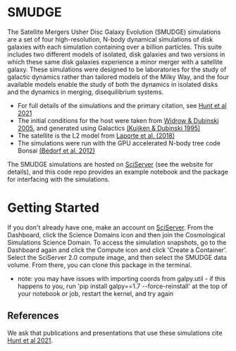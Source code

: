# SMUDGE
The Satellite Mergers Usher Disc Galaxy Evolution (SMUDGE) simulations are a set of four high-resolution, N-body dynamical simulations of disk galaxies with each simulation containing over a billion particles. This suite includes two different models of isolated, disk galaxies and two versions in which these same disk galaxies experience a minor merger with a satellite galaxy. These simulations were designed to be laboratories for the study of galactic dynamics rather than tailored models of the Milky Way, and the four available models enable the study of both the dynamics in isolated disks and the dynamics in merging, disequilibrium systems. 

* For full details of the simulations and the primary citation, see [Hunt et al 2021](https://ui.adsabs.harvard.edu/abs/2021MNRAS.508.1459H/abstract)
* The initial conditions for the host were taken from [Widrow & Dubinski 2005](https://ui.adsabs.harvard.edu/abs/2005ApJ...631..838W/abstract), and generated using Galactics [(Kuijken & Dubinski 1995)](https://ui.adsabs.harvard.edu/abs/1995MNRAS.277.1341K/abstract)
* The satellite is the L2 model from [Laporte et al. (2018)](https://ui.adsabs.harvard.edu/abs/2018MNRAS.481..286L/abstract) 
* The simulations were run with the GPU accelerated N-body tree code Bonsai [(Bédorf et al. 2012)](https://ui.adsabs.harvard.edu/abs/2012JCoPh.231.2825B/abstract)

The SMUDGE simulations are hosted on [SciServer](https://sciserver.org/datasets/) (see the website for details), and this code repo provides an example notebook and the package for interfacing with the simulations.

# Getting Started
If you don't already have one, make an account on [SciServer](https://sciserver.org/). From the Dashboard, click the Science Domains icon and then join the Cosmological Simulations Science Domain. To access the simulation snapshots, go to the Dashboard again and click the Compute icon and click 'Create a Container'. Select the SciServer 2.0 compute image, and then select the SMUDGE data volume. From there, you can clone this package in the terminal.

- note: you may have issues with importing coords from galpy.util - if this happens to you, run 'pip install galpy==1.7 --force-reinstall' at the top of your notebook or job, restart the kernel, and try again
  
## References
We ask that publications and presentations that use these simulations cite [Hunt et al 2021](https://ui.adsabs.harvard.edu/abs/2021MNRAS.508.1459H/abstract).
